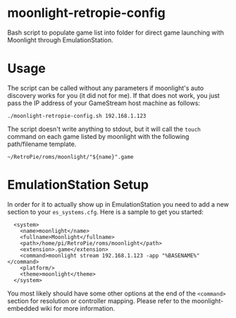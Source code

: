 # moonlight-retropie-config
Bash script to populate game list into folder for direct game launching with Moonlight through EmulationStation.

# Usage
The script can be called without any parameters if moonlight's auto discovery works for you (it did not for me).  If that does not work, you just pass the IP address of your GameStream host machine as follows:
```
./moonlight-retropie-config.sh 192.168.1.123
```
The script doesn't write anything to stdout, but it will call the `touch` command on each game listed by moonlight with the following path/filename template.
```
~/RetroPie/roms/moonlight/"${name}".game
```

# EmulationStation Setup
In order for it to actually show up in EmulationStation you need to add a new section to your `es_systems.cfg`.  Here is a sample to get you started:
```
  <system>
    <name>moonlight</name>
    <fullname>Moonlight</fullname>
    <path>/home/pi/RetroPie/roms/moonlight</path>
    <extension>.game</extension>
    <command>moonlight stream 192.168.1.123 -app "%BASENAME%"</command>
    <platform/>
    <theme>moonlight</theme>
  </system>

```
You most likely should have some other options at the end of the `<command>` section for resolution or controller mapping.  Please refer to the moonlight-embedded wiki for more information.
